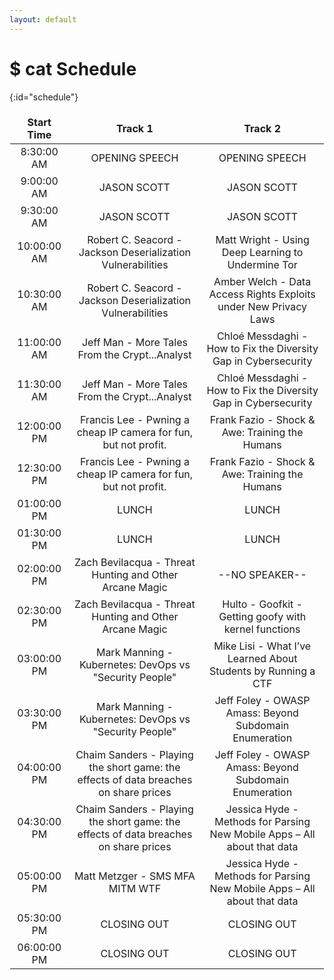 ```yaml
---
layout: default
---
```

<style>
table, th, td {
  border: 1px dashed rgba(255,255,255,0.5) !important;
}
td {
  text-align: center !important;
  padding-left: 8px;
  padding-right: 8px;
}
</style>
# $ cat Schedule
{:id="schedule"}

| Start Time | Track 1 | Track 2 |
|------------|---------|---------|
| 8:30:00 AM | OPENING SPEECH | OPENING SPEECH |
| 9:00:00 AM | JASON SCOTT    | JASON SCOTT    |
| 9:30:00 AM | JASON SCOTT    | JASON SCOTT    |
| 10:00:00 AM | Robert C. Seacord - Jackson Deserialization Vulnerabilities | Matt Wright - Using Deep Learning to Undermine Tor |
| 10:30:00 AM | Robert C. Seacord - Jackson Deserialization Vulnerabilities | Amber Welch - Data Access Rights Exploits under New Privacy Laws |
| 11:00:00 AM | Jeff Man - More Tales From the Crypt...Analyst | Chloé Messdaghi - How to Fix the Diversity Gap in Cybersecurity |
| 11:30:00 AM | Jeff Man - More Tales From the Crypt...Analyst | Chloé Messdaghi - How to Fix the Diversity Gap in Cybersecurity |
| 12:00:00 PM | Francis Lee - Pwning a cheap IP camera for fun, but not profit. | Frank Fazio - Shock & Awe: Training the Humans |
| 12:30:00 PM | Francis Lee - Pwning a cheap IP camera for fun, but not profit. | Frank Fazio - Shock & Awe: Training the Humans |
| 01:00:00 PM | LUNCH | LUNCH |
| 01:30:00 PM | LUNCH | LUNCH |
| 02:00:00 PM | Zach Bevilacqua	- Threat Hunting and Other Arcane Magic | --NO SPEAKER-- |
| 02:30:00 PM | Zach Bevilacqua	- Threat Hunting and Other Arcane Magic | Hulto - Goofkit - Getting goofy with kernel functions |
| 03:00:00 PM | Mark Manning -Kubernetes: DevOps vs "Security People" | Mike Lisi - What I’ve Learned About Students by Running a CTF |
| 03:30:00 PM | Mark Manning -Kubernetes: DevOps vs "Security People" | Jeff Foley - OWASP Amass: Beyond Subdomain Enumeration |
| 04:00:00 PM | Chaim Sanders - Playing the short game: the effects of data breaches on share prices | Jeff Foley - OWASP Amass: Beyond Subdomain Enumeration |
| 04:30:00 PM | Chaim Sanders - Playing the short game: the effects of data breaches on share prices | Jessica Hyde - Methods for Parsing New Mobile Apps – All about that data |
| 05:00:00 PM | Matt Metzger - SMS MFA MITM WTF | Jessica Hyde - Methods for Parsing New Mobile Apps – All about that data |
| 05:30:00 PM | CLOSING OUT | CLOSING OUT |
| 06:00:00 PM | CLOSING OUT | CLOSING OUT |


